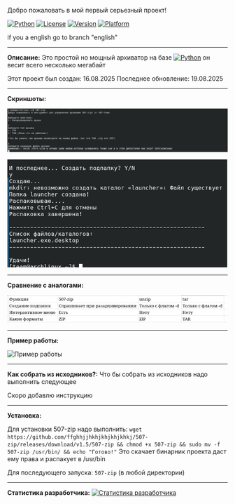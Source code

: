 Добро пожаловать в мой первый серьезный проект!

[![Python](https://img.shields.io/badge/Python-3.9+-blue?logo=python&logoColor=white)](https://www.python.org)
[![License](https://img.shields.io/badge/License-MIT-green)](LICENSE)
[![Version](https://img.shields.io/badge/Version-1.5.0-red)](https://github.com/ffghhjjhkhjkhjkhjkhkj/507-zip/releases)
[![Platform](https://img.shields.io/badge/Platform-Linux-FCC624?logo=linux)](https://linux.org)

if you a english go to branch "english"

-------------------------------------------------------------------------------------------------------
**Описание:**
Это простой но мощный архиватор на базе 
[![Python](https://img.shields.io/badge/Python-3.9+-blue?logo=python&logoColor=white)](https://www.python.org) он весит всего несколько мегабайт

Этот проект был создан: 16.08.2025
Последнее обновление: 19.08.2025

-------------------------------------------------------------------------------------------------------

**Скриншоты:**

![Демонстрация 507-zip](https://raw.githubusercontent.com/ffghhjjhkhjkhjkhjkhkj/507-zip/main/screenshots/изображение.png)

![Еще демонстрация 507-zip](https://raw.githubusercontent.com/ffghhjjhkhjkhjkhjkhkj/507-zip/main/screenshots/еще_скриншот.png)

-------------------------------------------------------------------------------------------------------

**Сравнение с аналогами:**

![Таблица](https://raw.githubusercontent.com/ffghhjjhkhjkhjkhjkhkj/507-zip/main/screenshots/Таблица.png)

-------------------------------------------------------------------------------------------------------

**Пример работы:**

![Пример работы](https://raw.githubusercontent.com/ffghhjjhkhjkhjkhjkhkj/507-zip/main/screenshots/output.gif)


-------------------------------------------------------------------------------------------------------

**Как собрать из исходников?:**
Что бы собрать из исходников надо выполнить следующее

Скоро добавлю инструкцию

-------------------------------------------------------------------------------------------------------

**Установка:**

Для установки 507-zip надо выполнить: `wget https://github.com/ffghhjjhkhjkhjkhjkhkj/507-zip/releases/download/v1.5/507-zip && chmod +x 507-zip && sudo mv -f 507-zip /usr/bin/ && echo "Готово!"`
Это скачает бинарник проекта даст ему права и распакует в /usr/bin

Для последующего запуска: `507-zip` (в любой директории)


-------------------------------------------------------------------------------------------------------


**Статистика разработчика:**
[![Статистика разработчика](https://github-readme-stats.vercel.app/api?username=ffghhjjhkhjkhjkhjkhkj&show_icons=true&theme=radical)](https://github.com/ffghhjjhkhjkhjkhjkhkj)
